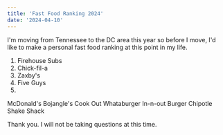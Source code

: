 ```yaml
---
title: 'Fast Food Ranking 2024'
date: '2024-04-10'
---
```


I'm moving from Tennessee to the DC area this year so before I move, I'd like to make a personal fast food ranking at this point in my life. 

1. Firehouse Subs
2. Chick-fil-a
3. Zaxby's 
4. Five Guys
5. 

McDonald's
Bojangle's
Cook Out
Whataburger
In-n-out Burger
Chipotle
Shake Shack


Thank you. I will not be taking questions at this time. 
